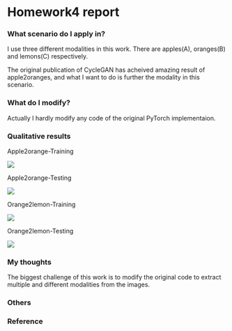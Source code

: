 # Homework4 report

### What scenario do I apply in?
I use three different modalities in this work.
There are apples(A), oranges(B) and lemons(C) respectively.

The original publication of CycleGAN has acheived amazing result of apple2oranges, 
and what I want to do is further the modality in this scenario.

### What do I modify? 
Actually I hardly modify any code of the original PyTorch implementaion.

### Qualitative results
Apple2orange-Training

![](https://i.imgur.com/g36y71q.png)

Apple2orange-Testing

![](https://i.imgur.com/C1udWyz.png)

Orange2lemon-Training

![](https://i.imgur.com/wzHQ7aB.png)

Orange2lemon-Testing

![](https://i.imgur.com/VlSU7SK.png)

### My thoughts 
The biggest challenge of this work is to modify the original code to extract multiple and different modalities from the images.


### Others

### Reference
